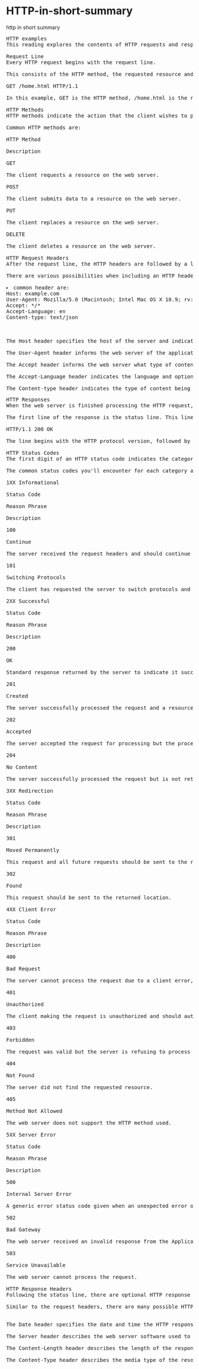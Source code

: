# HTTP-in-short-summary
http in short summary

<pre>
HTTP examples
This reading explores the contents of HTTP requests and responses in more depth.

Request Line
Every HTTP request begins with the request line.

This consists of the HTTP method, the requested resource and the HTTP protocol version.

GET /home.html HTTP/1.1 

In this example, GET is the HTTP method, /home.html is the resource requested and HTTP 1.1 is the protocol used.

HTTP Methods
HTTP methods indicate the action that the client wishes to perform on the web server resource.

Common HTTP methods are:

HTTP Method

Description

GET

The client requests a resource on the web server.

POST

The client submits data to a resource on the web server.

PUT

The client replaces a resource on the web server.

DELETE

The client deletes a resource on the web server.

HTTP Request Headers
After the request line, the HTTP headers are followed by a line break.

There are various possibilities when including an HTTP header in the HTTP request. A header is a case-insensitive name followed by a: and then followed by a value.

<li>common header are:
Host: example.com
User-Agent: Mozilla/5.0 (Macintosh; Intel Mac OS X 10.9; rv:50.0) Gecko/20100101 Firefox/50.0
Accept: */*
Accept-Language: en
Content-type: text/json



The Host header specifies the host of the server and indicates where the resource is requested from.

The User-Agent header informs the web server of the application that is making the request. It often includes the operating system (Windows, Mac, Linux), version and application vendor.

The Accept header informs the web server what type of content the client will accept as the response.

The Accept-Language header indicates the language and optionally the locale that the client prefers.

The Content-type header indicates the type of content being transmitted in the request body.
</pre>

<pre>
HTTP Responses
When the web server is finished processing the HTTP request, it will send back an HTTP response.

The first line of the response is the status line. This line shows the client if the request was successful or if an error occurred.

HTTP/1.1 200 OK 

The line begins with the HTTP protocol version, followed by the status code and a reason phrase. The reason phrase is a textual representation of the status code.

HTTP Status Codes
The first digit of an HTTP status code indicates the category of the response: Information, Successful, Redirection, Client Error or Server Error.

The common status codes you'll encounter for each category are:

1XX Informational

Status Code

Reason Phrase

Description

100

Continue

The server received the request headers and should continue to send the request body.

101

Switching Protocols

The client has requested the server to switch protocols and the server has agreed to do so.

2XX Successful

Status Code

Reason Phrase

Description

200

OK

Standard response returned by the server to indicate it successfully processed the request.

201

Created

The server successfully processed the request and a resource was created.

202

Accepted

The server accepted the request for processing but the processing has not yet been completed.

204

No Content

The server successfully processed the request but is not returning any content.

3XX Redirection

Status Code

Reason Phrase

Description

301

Moved Permanently

This request and all future requests should be sent to the returned location.

302

Found

This request should be sent to the returned location.

4XX Client Error

Status Code

Reason Phrase

Description

400

Bad Request

The server cannot process the request due to a client error, e.g., invalid request or transmitted data is too large.

401

Unauthorized

The client making the request is unauthorized and should authenticate.

403

Forbidden

The request was valid but the server is refusing to process it. This is usually returned due to the client having insufficient permissions for the website, e.g., requesting an administrator action but the user is not an administrator.

404

Not Found

The server did not find the requested resource.

405

Method Not Allowed

The web server does not support the HTTP method used.

5XX Server Error

Status Code

Reason Phrase

Description

500

Internal Server Error

A generic error status code given when an unexpected error or condition occurred while processing the request.

502

Bad Gateway

The web server received an invalid response from the Application Server.

503

Service Unavailable

The web server cannot process the request.

HTTP Response Headers
Following the status line, there are optional HTTP response headers followed by a line break.

Similar to the request headers, there are many possible HTTP headers that can be included in the HTTP response.


The Date header specifies the date and time the HTTP response was generated.

The Server header describes the web server software used to generate the response.

The Content-Length header describes the length of the response.

The Content-Type header describes the media type of the resource returned (e.g. HTML document, image, video).

</pre>
